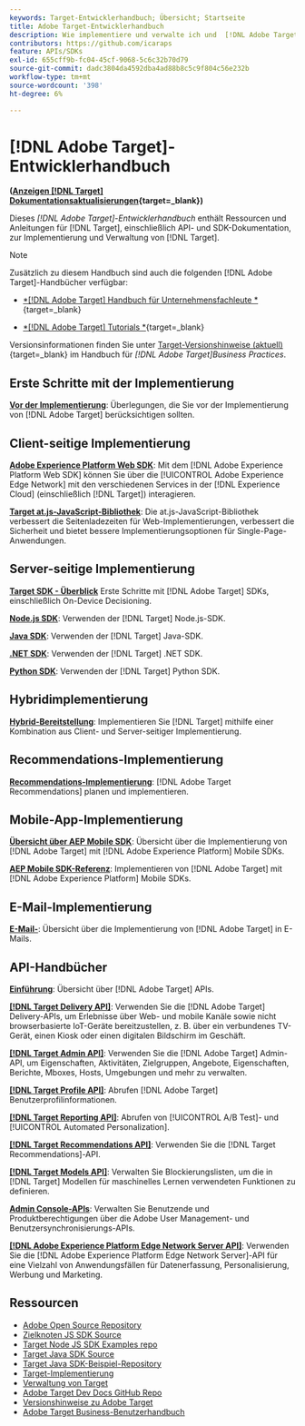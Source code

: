 ```yaml
---
keywords: Target-Entwicklerhandbuch; Übersicht; Startseite
title: Adobe Target-Entwicklerhandbuch
description: Wie implementiere und verwalte ich und  [!DNL Adobe Target]  mit seinen APIs und SDKs?
contributors: https://github.com/icaraps
feature: APIs/SDKs
exl-id: 655cff9b-fc04-45cf-9068-5c6c32b70d79
source-git-commit: dadc3804da4592dba4ad88b8c5c9f804c56e232b
workflow-type: tm+mt
source-wordcount: '398'
ht-degree: 6%

---
```


# [!DNL Adobe Target]-Entwicklerhandbuch

**([Anzeigen [!DNL Target] Dokumentationsaktualisierungen](https://experienceleague.adobe.com/docs/target/using/release-notes/doc-change.html?lang=de){target=_blank})**

Dieses *[!DNL Adobe Target]-Entwicklerhandbuch* enthält Ressourcen und Anleitungen für [!DNL Target], einschließlich API- und SDK-Dokumentation, zur Implementierung und Verwaltung von [!DNL Target].

>[!NOTE]
>
>Zusätzlich zu diesem Handbuch sind auch die folgenden [!DNL Adobe Target]-Handbücher verfügbar:
>
>* [*[!DNL Adobe Target] Handbuch für Unternehmensfachleute *](https://experienceleague.adobe.com/docs/target/using/target-home.html?lang=de){target=_blank}
>
>* [*[!DNL Adobe Target] Tutorials *](https://experienceleague.adobe.com/docs/target-learn/tutorials/overview.html?lang=de){target=_blank}
>
>Versionsinformationen finden Sie unter [Target-Versionshinweise (aktuell)](https://experienceleague.adobe.com/docs/target/using/release-notes/release-notes.html?lang=de){target=_blank} im Handbuch für *[!DNL Adobe Target]Business Practices*.

## Erste Schritte mit der Implementierung

**[Vor der Implementierung](/help/dev/before-implement/considerations-before-you-implement-target.md)**: Überlegungen, die Sie vor der Implementierung von [!DNL Adobe Target] berücksichtigen sollten.

## Client-seitige Implementierung

[**Adobe Experience Platform Web SDK**](/help/dev/implement/client-side/aep-web-sdk.md): Mit dem [!DNL Adobe Experience Platform Web SDK] können Sie über die [!UICONTROL Adobe Experience Edge Network] mit den verschiedenen Services in der [!DNL Experience Cloud] (einschließlich [!DNL Target]) interagieren.

[**Target at.js-JavaScript-Bibliothek**](/help/dev/implement/client-side/overview.md): Die at.js-JavaScript-Bibliothek verbessert die Seitenladezeiten für Web-Implementierungen, verbessert die Sicherheit und bietet bessere Implementierungsoptionen für Single-Page-Anwendungen.

## Server-seitige Implementierung

[**Target SDK - Überblick**](implement/server-side/server-side-overview.md) Erste Schritte mit [!DNL Adobe Target] SDKs, einschließlich On-Device Decisioning.

[**Node.js SDK**](implement/server-side/node-js/overview.md): Verwenden der [!DNL Target] Node.js-SDK.

[**Java SDK**](implement/server-side/java/overview.md): Verwenden der [!DNL Target] Java-SDK.

[**.NET SDK**](implement/server-side/net/overview.md): Verwenden der [!DNL Target] .NET SDK.

[**Python SDK**](implement/server-side/python/overview.md): Verwenden der [!DNL Target] Python SDK.

## Hybridimplementierung

[**Hybrid-Bereitstellung**](implement/hybrid/hybrid-overview.md): Implementieren Sie [!DNL Target] mithilfe einer Kombination aus Client- und Server-seitiger Implementierung.

## Recommendations-Implementierung

[**Recommendations-Implementierung**](implement/recommendations/recommendations.md): [!DNL Adobe Target Recommendations] planen und implementieren.

## Mobile-App-Implementierung

[**Übersicht über AEP Mobile SDK**](implement/mobile/overview.md): Übersicht über die Implementierung von [!DNL Adobe Target] mit [!DNL Adobe Experience Platform] Mobile SDKs.

[**AEP Mobile SDK-Referenz**](https://developer.adobe.com/client-sdks/documentation/): Implementieren von [!DNL Adobe Target] mit [!DNL Adobe Experience Platform] Mobile SDKs.

## E-Mail-Implementierung

[**E-Mail-**](implement/email/overview.md): Übersicht über die Implementierung von [!DNL Adobe Target] in E-Mails.

## API-Handbücher

[**Einführung**](before-administer/target-api-overview.md): Übersicht über [!DNL Adobe Target] APIs.

[**[!DNL Target Delivery API]**](/help/dev/implement/delivery-api/overview.md): Verwenden Sie die [!DNL Adobe Target] Delivery-APIs, um Erlebnisse über Web- und mobile Kanäle sowie nicht browserbasierte IoT-Geräte bereitzustellen, z. B. über ein verbundenes TV-Gerät, einen Kiosk oder einen digitalen Bildschirm im Geschäft.

[**[!DNL Target Admin API]**](administer/admin-api/admin-api-overview-new.md): Verwenden Sie die [!DNL Adobe Target] Admin-API, um Eigenschaften, Aktivitäten, Zielgruppen, Angebote, Eigenschaften, Berichte, Mboxes, Hosts, Umgebungen und mehr zu verwalten.

[**[!DNL Target Profile API]**](/help/dev/administer/profile-api/profiles-api.md): Abrufen [!DNL Adobe Target] Benutzerprofilinformationen.

[**[!DNL Target Reporting API]**](https://developer.adobe.com/target/administer/admin-api/#tag/Reports): Abrufen von [!UICONTROL A/B Test]- und [!UICONTROL Automated Personalization].

[**[!DNL Target Recommendations API]**](https://developer.adobe.com/target/administer/recommendations-api/): Verwenden Sie die [!DNL Target Recommendations]-API.

[**[!DNL Target Models API]**](administer/models-api/models-api-overview.md): Verwalten Sie Blockierungslisten, um die in [!DNL Target] Modellen für maschinelles Lernen verwendeten Funktionen zu definieren.

[**Admin Console-APIs**](https://developer.adobe.com/umapi/): Verwalten Sie Benutzende und Produktberechtigungen über die Adobe User Management- und Benutzersynchronisierungs-APIs.

[**[!DNL Adobe Experience Platform Edge Network Server API]**](https://experienceleague.adobe.com/docs/experience-platform/edge-network-server-api/overview.html?lang=de): Verwenden Sie die [!DNL Adobe Experience Platform Edge Network Server]-API für eine Vielzahl von Anwendungsfällen für Datenerfassung, Personalisierung, Werbung und Marketing.

## Ressourcen

* [Adobe Open Source Repository](https://github.com/adobe)
* [Zielknoten JS SDK Source](https://github.com/adobe/target-nodejs-sdk)
* [Target Node JS SDK Examples repo](https://github.com/adobe/target-nodejs-sdk-samples)
* [Target Java SDK Source](https://github.com/adobe/target-java-sdk)
* [Target Java SDK-Beispiel-Repository](https://github.com/adobe/target-java-sdk-samples)
* [Target-Implementierung](./before-implement/prepare-to-implement-target.md)
* [Verwaltung von Target](./before-administer/target-api-overview.md)
* [Adobe Target Dev Docs GitHub Repo](https://github.com/AdobeDocs/target-developers)
* [Versionshinweise zu Adobe Target](https://experienceleague.adobe.com/docs/target/using/release-notes/release-notes.html?lang=de)
* [Adobe Target Business-Benutzerhandbuch](https://experienceleague.adobe.com/docs/target/using/target-home.html?lang=de)

